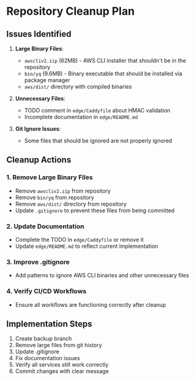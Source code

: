 # Repository Cleanup Plan

## Issues Identified

1. **Large Binary Files**:
   - `awscliv2.zip` (62MB) - AWS CLI installer that shouldn't be in the repository
   - `bin/yq` (9.6MB) - Binary executable that should be installed via package manager
   - `aws/dist/` directory with compiled binaries

2. **Unnecessary Files**:
   - TODO comment in `edge/Caddyfile` about HMAC validation
   - Incomplete documentation in `edge/README.md`

3. **Git Ignore Issues**:
   - Some files that should be ignored are not properly ignored

## Cleanup Actions

### 1. Remove Large Binary Files
- Remove `awscliv2.zip` from repository
- Remove `bin/yq` from repository
- Remove `aws/dist/` directory from repository
- Update `.gitignore` to prevent these files from being committed

### 2. Update Documentation
- Complete the TODO in `edge/Caddyfile` or remove it
- Update `edge/README.md` to reflect current implementation

### 3. Improve .gitignore
- Add patterns to ignore AWS CLI binaries and other unnecessary files

### 4. Verify CI/CD Workflows
- Ensure all workflows are functioning correctly after cleanup

## Implementation Steps

1. Create backup branch
2. Remove large files from git history
3. Update .gitignore
4. Fix documentation issues
5. Verify all services still work correctly
6. Commit changes with clear message